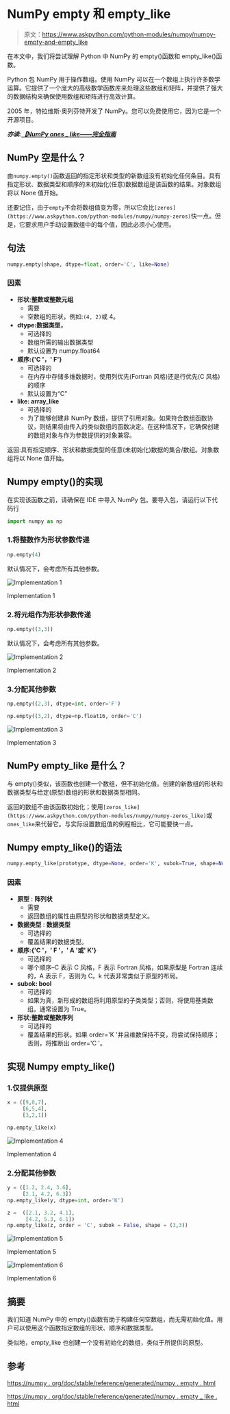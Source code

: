 # NumPy empty 和 empty_like

> 原文：<https://www.askpython.com/python-modules/numpy/numpy-empty-and-empty_like>

在本文中，我们将尝试理解 Python 中 NumPy 的 empty()函数和 empty_like()函数。

Python 包 NumPy 用于操作数组。使用 NumPy 可以在一个数组上执行许多数学运算。它提供了一个庞大的高级数学函数库来处理这些数组和矩阵，并提供了强大的数据结构来确保使用数组和矩阵进行高效计算。

2005 年，特拉维斯·奥列芬特开发了 NumPy。您可以免费使用它，因为它是一个开源项目。

***亦读:[【NumPy ones _ like——完全指南](https://www.askpython.com/python-modules/numpy/numpy-ones_like)***

## NumPy 空是什么？

由`numpy.empty()`函数返回的指定形状和类型的新数组没有初始化任何条目。具有指定形状、数据类型和顺序的未初始化(任意)数据数组是该函数的结果。对象数组将以 None 值开始。

还要记住，由于`empty`不会将数组值变为零，所以它会比`[zeros](https://www.askpython.com/python-modules/numpy/numpy-zeros)`快一点。但是，它要求用户手动设置数组中的每个值，因此必须小心使用。

## 句法

```py
numpy.empty(shape, dtype=float, order='C', like=None)

```

### 因素

*   **形状:整数或整数元组**
    *   需要
    *   空数组的形状，例如:`(4, 2)`或 4。
*   **dtype:数据类型，**
    *   可选择的
    *   数组所需的输出数据类型
    *   默认设置为 numpy.float64
*   **顺序:{'C '，' F'}**
    *   可选择的
    *   在内存中存储多维数据时，使用列优先(Fortran 风格)还是行优先(C 风格)的顺序
    *   默认设置为“C”
*   **like: array_like**
    *   可选择的
    *   为了能够创建非 NumPy 数组，提供了引用对象。如果符合数组函数协议，则结果将由传入的类似数组的函数决定。在这种情况下，它确保创建的数组对象与作为参数提供的对象兼容。

返回:具有指定顺序、形状和数据类型的任意(未初始化)数据的集合/数组。对象数组将以 None 值开始。

## Numpy empty()的实现

在实现该函数之前，请确保在 IDE 中导入 NumPy 包。要导入包，请运行以下代码行

```py
import numpy as np

```

### 1.将整数作为形状参数传递

```py
np.empty(4)

```

默认情况下，会考虑所有其他参数。

![Implementation 1](img/2849094caeada5cefa3d57aeeb8a620d.png)

Implementation 1

### 2.将元组作为形状参数传递

```py
np.empty((3,3))

```

默认情况下，会考虑所有其他参数。

![Implementation 2](img/a3641870e03a29ec4708a76042879358.png)

Implementation 2

### 3.分配其他参数

```py
np.empty((2,3), dtype=int, order='F')

np.empty((3,2), dtype=np.float16, order='C')

```

![Implementation 3](img/3836f40a8d6dccb1856f8662b9a39f64.png)

Implementation 3

## NumPy empty_like 是什么？

与 empty()类似，该函数也创建一个数组，但不初始化值。创建的新数组的形状和数据类型与给定(原型)数组的形状和数据类型相同。

返回的数组不由该函数初始化；使用`[zeros_like](https://www.askpython.com/python-modules/numpy/numpy-zeros_like)`或 `ones_like`来代替它。与实际设置数组值的例程相比，它可能要快一点。

## Numpy empty_like()的语法

```py
numpy.empty_like(prototype, dtype=None, order='K', subok=True, shape=None)

```

### 因素

*   **原型** : **阵列状**
    *   需要
    *   返回数组的属性由原型的形状和数据类型定义。
*   **数据类型** : **数据类型**
    *   可选择的
    *   覆盖结果的数据类型。
*   **顺序:{'C '，' F '，' A '或' K'}**
    *   可选择的
    *   哪个顺序–C 表示 C 风格，F 表示 Fortran 风格，如果原型是 Fortran 连续的，A 表示 F，否则为 C。k 代表非常类似于原型的布局。
*   **subok: bool**
    *   可选择的
    *   如果为真，新形成的数组将利用原型的子类类型；否则，将使用基类数组。通常设置为 True。
*   **形状:整数或整数序列**
    *   可选择的
    *   覆盖结果的形状。如果 order='K '并且维数保持不变，将尝试保持顺序；否则，将推断出 order='C '。

## 实现 Numpy empty_like()

### 1.仅提供原型

```py
x = ([9,8,7],
     [6,5,4],
     [3,2,1])

np.empty_like(x)

```

![Implementation 4](img/e6d2b07e31bf18367ba13f20f0a7d687.png)

Implementation 4

### 2.分配其他参数

```py
y = ([1.2, 2.4, 3.6],
     [2.1, 4.2, 6.3])
np.empty_like(y, dtype=int, order='K')

z =  ([2.1, 3.2, 4.1],
      [4.2, 5.3, 6.1])
np.empty_like(z, order = 'C', subok = False, shape = (3,3))

```

![Implementation 5](img/8eb4363191364bcceacbe0bf0e173c15.png)

Implementation 5

![Implementation 6](img/6de12af24887dd50cdff53bf988c1c0c.png)

Implementation 6

## 摘要

我们知道 NumPy 中的 empty()函数有助于构建任何空数组，而无需初始化值。用户可以使用这个函数指定数组的形状、顺序和数据类型。

类似地，empty_like 也创建一个没有初始化的数组，类似于所提供的原型。

## 参考

[https://numpy . org/doc/stable/reference/generated/numpy . empty . html](https://numpy.org/doc/stable/reference/generated/numpy.empty.html)

[https://numpy . org/doc/stable/reference/generated/numpy . empty _ like . html](https://numpy.org/doc/stable/reference/generated/numpy.empty_like.html)